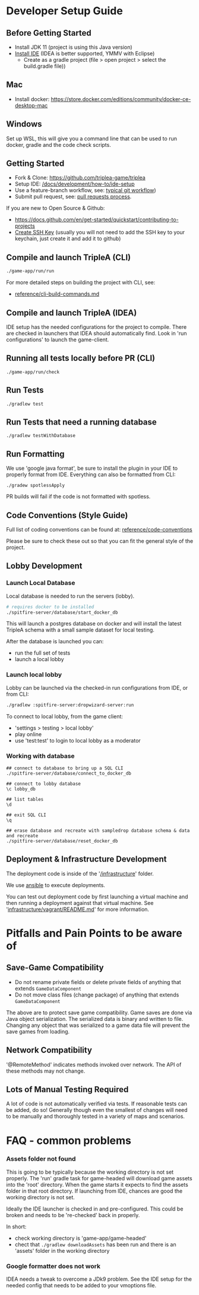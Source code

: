 # Developer Setup Guide

## Before Getting Started
- Install JDK 11 (project is using this Java version)
- [Install IDE](./how-to/ide-setup) (IDEA is better supported, YMMV with Eclipse)
  - Create as a gradle project (file > open project > select the build.gradle file))

## Mac

- Install docker: <https://store.docker.com/editions/community/docker-ce-desktop-mac>

## Windows

Set up WSL, this will give you a command line that can be used to run docker, gradle and the code check scripts.


## Getting Started

- Fork & Clone: <https://github.com/triplea-game/triplea>
- Setup IDE: [/docs/development/how-to/ide-setup](how-to/ide-setup)
- Use a feature-branch workflow, see: [typical git workflow](typical-git-workflow.md))
- Submit pull request, see: [pull requests process](../project/pull-requests.md).

If you are new to Open Source & Github:
  - https://docs.github.com/en/get-started/quickstart/contributing-to-projects
  - [Create SSH Key](https://docs.github.com/en/authentication/connecting-to-github-with-ssh/adding-a-new-ssh-key-to-your-github-account)
    (usually you will not need to add the SSH key to your keychain, just create it and add it to github)

## Compile and launch TripleA (CLI)

```bash
./game-app/run/run
```

For more detailed steps on building the project with CLI, see:
- [reference/cli-build-commands.md](cli-build-commands.md)

## Compile and launch TripleA (IDEA)

IDE setup has the needed configurations for the project to compile. There are checked in launchers that
IDEA should automatically find.  Look in 'run configurations' to launch the game-client.

## Running all tests locally before PR (CLI)

```
./game-app/run/check
```

## Run Tests

```
./gradlew test
```

## Run Tests that need a running database

```
./gradlew testWithDatabase
```


## Run Formatting

We use 'google java format', be sure to install the plugin in your IDE to properly format
from IDE. Everything can also be formatted from CLI:

```
./gradew spotlessApply
```

PR builds will fail if the code is not formatted with spotless.


## Code Conventions (Style Guide)

Full list of coding conventions can be found at: [reference/code-conventions](code-conventions)

Please be sure to check these out so that you can fit the general style of the project.

## Lobby Development
 
### Launch Local Database

Local database is needed to run the servers (lobby).

```bash
# requires docker to be installed
./spitfire-server/database/start_docker_db
```

This will launch a postgres database on docker and will install the latest
TripleA schema with a small sample dataset for local testing.

After the database is launched you can:
- run the full set of tests
- launch a local lobby

### Launch local lobby

Lobby can be launched via the checked-in run configurations from IDE, or from CLI:
```bash
./gradlew :spitfire-server:dropwizard-server:run
```

To connect to local lobby, from the game client:
  - 'settings > testing > local lobby'
  - play online
  - use 'test:test' to login to local lobby as a moderator

### Working with database

```
## connect to database to bring up a SQL CLI
./spitfire-server/database/connect_to_docker_db

## connect to lobby database
\c lobby_db

## list tables
\d

## exit SQL CLI
\q

## erase database and recreate with sampledrop database schema & data and recreate
./spitfire-server/database/reset_docker_db
```


## Deployment & Infrastructure Development

The deployment code is inside of the '[/infrastructure](./infrastructure)' folder.

We use [ansible](https://www.ansible.com/) to execute deployments.

You can test out deployment code by first launching a virtual machine and then running a deployment
against that virtual machine. See '[infrastructure/vagrant/README.md](./infrastructure/vagrant/README.md)'
for more information.

# Pitfalls and Pain Points to be aware of

## Save-Game Compatibility

- Do not rename private fields or delete private fields of anything that extends `GameDataComponent`
- Do not move class files (change package) of anything that extends `GameDataComponent`

The above are to protect save game compatibility.  Game saves are done via Java object serialization. The serialized
data is binary and written to file. Changing any object that was serialized to a game data file will prevent the
save games from loading.

## Network Compatibility

'@RemoteMethod' indicates methods invoked over network. The API of these methods may not change.

## Lots of Manual Testing Required

A lot of code is not automatically verified via tests. If reasonable tests can be added, do so!
Generally though even the smallest of changes will need to be manually and thoroughly tested
in a variety of maps and scenarios.

# FAQ - common problems


### Assets folder not found

This is going to be typically because the working directory is not set properly. The 'run' gradle task
for game-headed will download game assets into the 'root' directory. When the game starts it expects
to find the assets folder in that root directory. If launching from IDE, chances are good the working
directory is not set.

Ideally the IDE launcher is checked in and pre-configured. This could be broken and needs to be 're-checked'
back in properly. 

In short:
- check working directory is 'game-app/game-headed'
- chect that `./gradlew downloadAssets` has been run and there is an 'assets' folder in the working directory

### Google formatter does not work

IDEA needs a tweak to overcome a JDk9 problem. See the IDE setup for the needed config that needs
to be added to your vmoptions file.


